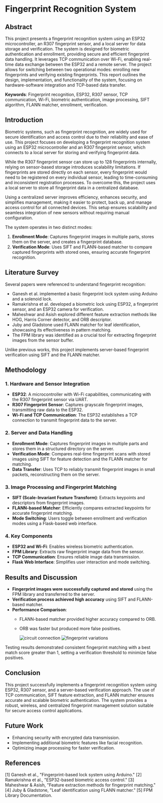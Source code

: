 # Fingerprint Recognition System

## Abstract
This project presents a fingerprint recognition system using an ESP32 microcontroller, an R307 fingerprint sensor, and a local server for data storage and verification. The system is designed for biometric authentication and enrollment, providing secure and efficient fingerprint data handling. It leverages TCP communication over Wi-Fi, enabling real-time data exchange between the ESP32 and a remote server. The project allows for switching between two operational modes: enrolling new fingerprints and verifying existing fingerprints. This report outlines the design, implementation, and functionality of the system, focusing on hardware-software integration and TCP-based data transfer.

**Keywords**: Fingerprint recognition, ESP32, R307 sensor, TCP communication, Wi-Fi, biometric authentication, image processing, SIFT algorithm, FLANN matcher, enrollment, verification.

## Introduction
Biometric systems, such as fingerprint recognition, are widely used for secure identification and access control due to their reliability and ease of use. This project focuses on developing a fingerprint recognition system using an ESP32 microcontroller and an R307 fingerprint sensor, which connects to a local server for storing and verifying fingerprint data.

While the R307 fingerprint sensor can store up to 128 fingerprints internally, relying on sensor-based storage introduces scalability limitations. If fingerprints are stored directly on each sensor, every fingerprint would need to be registered on every individual sensor, leading to time-consuming and inconsistent registration processes. To overcome this, the project uses a local server to store all fingerprint data in a centralized database.

Using a centralized server improves efficiency, enhances security, and simplifies management, making it easier to protect, back up, and manage access control for all connected devices. This setup ensures scalability and seamless integration of new sensors without requiring manual configuration.

The system operates in two distinct modes:
1. **Enrollment Mode**: Captures fingerprint images in multiple parts, stores them on the server, and creates a fingerprint database.
2. **Verification Mode**: Uses SIFT and FLANN-based matcher to compare captured fingerprints with stored ones, ensuring accurate fingerprint recognition.

## Literature Survey
Several papers were referenced to understand fingerprint recognition:
- Ganesh et al. implemented a basic fingerprint lock system using Arduino and a solenoid lock.
- Ramakrishna et al. developed a biometric lock using ESP32, a fingerprint sensor, and an ESP32 camera for verification.
- Maheshwar and Asish explored different feature extraction methods like HOG, Harris Corner detector, and ORB descriptor.
- Juby and Gladstone used FLANN matcher for leaf identification, showcasing its effectiveness in pattern matching.
- The FPM library was identified as a crucial tool for extracting fingerprint images from the sensor buffer.

Unlike previous works, this project implements server-based fingerprint verification using SIFT and the FLANN matcher.

## Methodology
### 1. Hardware and Sensor Integration
- **ESP32**: A microcontroller with Wi-Fi capabilities, communicating with the R307 fingerprint sensor via UART.
- **R307 Fingerprint Sensor**: Captures grayscale fingerprint images, transmitting raw data to the ESP32.
- **Wi-Fi and TCP Communication**: The ESP32 establishes a TCP connection to transmit fingerprint data to the server.

### 2. Server and Data Handling
- **Enrollment Mode**: Captures fingerprint images in multiple parts and stores them in a structured directory on the server.
- **Verification Mode**: Compares real-time fingerprint scans with stored images using SIFT for feature detection and the FLANN matcher for matching.
- **Data Transfer**: Uses TCP to reliably transmit fingerprint images in small packets, reconstructing them on the server.

### 3. Image Processing and Fingerprint Matching
- **SIFT (Scale-Invariant Feature Transform)**: Extracts keypoints and descriptors from fingerprint images.
- **FLANN-based Matcher**: Efficiently compares extracted keypoints for accurate fingerprint matching.
- **Mode Switching**: Users toggle between enrollment and verification modes using a Flask-based web interface.

### 4. Key Components
- **ESP32 and Wi-Fi**: Enables wireless biometric authentication.
- **FPM Library**: Extracts raw fingerprint image data from the sensor.
- **TCP Communication**: Ensures reliable image data transmission.
- **Flask Web Interface**: Simplifies user interaction and mode switching.

## Results and Discussion
- **Fingerprint images were successfully captured and stored** using the FPM library and transferred to the server.
- **Verification process achieved high accuracy** using SIFT and FLANN-based matcher.
- **Performance Comparison**:
  - FLANN-based matcher provided higher accuracy compared to ORB.
  - ORB was faster but produced more false positives.
 
    ![circuit connection](https://github.com/user-attachments/assets/fd4ab399-01a2-4779-b08b-efe062c59647)
![fingerprint variations](https://github.com/user-attachments/assets/e490bc41-dd03-4c7a-9de8-ca033a32bc86)


Testing results demonstrated consistent fingerprint matching with a best match score greater than 1, setting a verification threshold to minimize false positives.

## Conclusion
This project successfully implements a fingerprint recognition system using ESP32, R307 sensor, and a server-based verification approach. The use of TCP communication, SIFT feature extraction, and FLANN matcher ensures accurate and scalable biometric authentication. The system provides a robust, wireless, and centralized fingerprint management solution suitable for secure access control applications.

## Future Work
- Enhancing security with encrypted data transmission.
- Implementing additional biometric features like facial recognition.
- Optimizing image processing for faster verification.

## References
[1] Ganesh et al., "Fingerprint-based lock system using Arduino."
[2] Ramakrishna et al., "ESP32-based biometric access control."
[3] Maheshwar & Asish, "Feature extraction methods for fingerprint matching."
[4] Juby & Gladstone, "Leaf identification using FLANN matcher."
[5] FPM Library Documentation.



